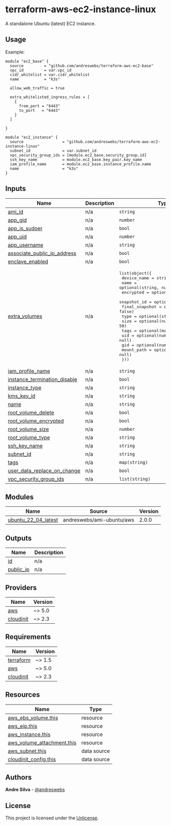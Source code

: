 # terraform-aws-ec2-instance-linux

A standalone Ubuntu (latest) EC2 instance.

[//]: # (BEGIN_TF_DOCS)


## Usage

Example:

```hcl
module "ec2_base" {
  source         = "github.com/andreswebs/terraform-aws-ec2-base"
  vpc_id         = var.vpc_id
  cidr_whitelist = var.cidr_whitelist
  name           = "k3s"

  allow_web_traffic = true

  extra_whitelisted_ingress_rules = [
    {
      from_port = "6443"
      to_port   = "6443"
    }
  ]

}

module "ec2_instance" {
  source                 = "github.com/andreswebs/terraform-aws-ec2-instance-linux"
  subnet_id              = var.subnet_id
  vpc_security_group_ids = [module.ec2_base.security_group.id]
  ssh_key_name           = module.ec2_base.key_pair.key_name
  iam_profile_name       = module.ec2_base.instance_profile.name
  name                   = "k3s"
}
```



## Inputs

| Name | Description | Type | Default | Required |
|------|-------------|------|---------|:--------:|
| <a name="input_ami_id"></a> [ami\_id](#input\_ami\_id) | n/a | `string` | `null` | no |
| <a name="input_app_gid"></a> [app\_gid](#input\_app\_gid) | n/a | `number` | `2000` | no |
| <a name="input_app_is_sudoer"></a> [app\_is\_sudoer](#input\_app\_is\_sudoer) | n/a | `bool` | `false` | no |
| <a name="input_app_uid"></a> [app\_uid](#input\_app\_uid) | n/a | `number` | `2000` | no |
| <a name="input_app_username"></a> [app\_username](#input\_app\_username) | n/a | `string` | `null` | no |
| <a name="input_associate_public_ip_address"></a> [associate\_public\_ip\_address](#input\_associate\_public\_ip\_address) | n/a | `bool` | `false` | no |
| <a name="input_enclave_enabled"></a> [enclave\_enabled](#input\_enclave\_enabled) | n/a | `bool` | `false` | no |
| <a name="input_extra_volumes"></a> [extra\_volumes](#input\_extra\_volumes) | n/a | <pre>list(object({<br>    device_name    = string<br>    name           = optional(string, null)<br>    encrypted      = optional(bool, true)<br>    snapshot_id    = optional(string, null)<br>    final_snapshot = optional(bool, false)<br>    type           = optional(string, "gp3")<br>    size           = optional(number, 50)<br>    tags           = optional(map(string), {})<br>    uid            = optional(number, null)<br>    gid            = optional(number, null)<br>    mount_path     = optional(string, null)<br>  }))</pre> | `[]` | no |
| <a name="input_iam_profile_name"></a> [iam\_profile\_name](#input\_iam\_profile\_name) | n/a | `string` | n/a | yes |
| <a name="input_instance_termination_disable"></a> [instance\_termination\_disable](#input\_instance\_termination\_disable) | n/a | `bool` | `false` | no |
| <a name="input_instance_type"></a> [instance\_type](#input\_instance\_type) | n/a | `string` | `"m6a.xlarge"` | no |
| <a name="input_kms_key_id"></a> [kms\_key\_id](#input\_kms\_key\_id) | n/a | `string` | `null` | no |
| <a name="input_name"></a> [name](#input\_name) | n/a | `string` | n/a | yes |
| <a name="input_root_volume_delete"></a> [root\_volume\_delete](#input\_root\_volume\_delete) | n/a | `bool` | `true` | no |
| <a name="input_root_volume_encrypted"></a> [root\_volume\_encrypted](#input\_root\_volume\_encrypted) | n/a | `bool` | `true` | no |
| <a name="input_root_volume_size"></a> [root\_volume\_size](#input\_root\_volume\_size) | n/a | `number` | `0` | no |
| <a name="input_root_volume_type"></a> [root\_volume\_type](#input\_root\_volume\_type) | n/a | `string` | `"gp3"` | no |
| <a name="input_ssh_key_name"></a> [ssh\_key\_name](#input\_ssh\_key\_name) | n/a | `string` | `null` | no |
| <a name="input_subnet_id"></a> [subnet\_id](#input\_subnet\_id) | n/a | `string` | n/a | yes |
| <a name="input_tags"></a> [tags](#input\_tags) | n/a | `map(string)` | `{}` | no |
| <a name="input_user_data_replace_on_change"></a> [user\_data\_replace\_on\_change](#input\_user\_data\_replace\_on\_change) | n/a | `bool` | `false` | no |
| <a name="input_vpc_security_group_ids"></a> [vpc\_security\_group\_ids](#input\_vpc\_security\_group\_ids) | n/a | `list(string)` | `[]` | no |

## Modules

| Name | Source | Version |
|------|--------|---------|
| <a name="module_ubuntu_22_04_latest"></a> [ubuntu\_22\_04\_latest](#module\_ubuntu\_22\_04\_latest) | andreswebs/ami-ubuntu/aws | 2.0.0 |

## Outputs

| Name | Description |
|------|-------------|
| <a name="output_id"></a> [id](#output\_id) | n/a |
| <a name="output_public_ip"></a> [public\_ip](#output\_public\_ip) | n/a |

## Providers

| Name | Version |
|------|---------|
| <a name="provider_aws"></a> [aws](#provider\_aws) | ~> 5.0 |
| <a name="provider_cloudinit"></a> [cloudinit](#provider\_cloudinit) | ~> 2.3 |

## Requirements

| Name | Version |
|------|---------|
| <a name="requirement_terraform"></a> [terraform](#requirement\_terraform) | ~> 1.5 |
| <a name="requirement_aws"></a> [aws](#requirement\_aws) | ~> 5.0 |
| <a name="requirement_cloudinit"></a> [cloudinit](#requirement\_cloudinit) | ~> 2.3 |

## Resources

| Name | Type |
|------|------|
| [aws_ebs_volume.this](https://registry.terraform.io/providers/hashicorp/aws/latest/docs/resources/ebs_volume) | resource |
| [aws_eip.this](https://registry.terraform.io/providers/hashicorp/aws/latest/docs/resources/eip) | resource |
| [aws_instance.this](https://registry.terraform.io/providers/hashicorp/aws/latest/docs/resources/instance) | resource |
| [aws_volume_attachment.this](https://registry.terraform.io/providers/hashicorp/aws/latest/docs/resources/volume_attachment) | resource |
| [aws_subnet.this](https://registry.terraform.io/providers/hashicorp/aws/latest/docs/data-sources/subnet) | data source |
| [cloudinit_config.this](https://registry.terraform.io/providers/hashicorp/cloudinit/latest/docs/data-sources/config) | data source |

[//]: # (END_TF_DOCS)

## Authors

**Andre Silva** - [@andreswebs](https://github.com/andreswebs)

## License

This project is licensed under the [Unlicense](UNLICENSE.md).
